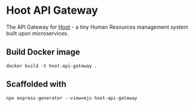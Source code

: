# Hoot API Gateway
The API Gateway for [Hoot](https://github.com/chrisashwalker/hoot) - a tiny Human Resources management system built upon microservices. 

## Build Docker image
```
docker build -t hoot-api-gateway .
```

## Scaffolded with
```
npx express-generator --view=ejs hoot-api-gateway
```
